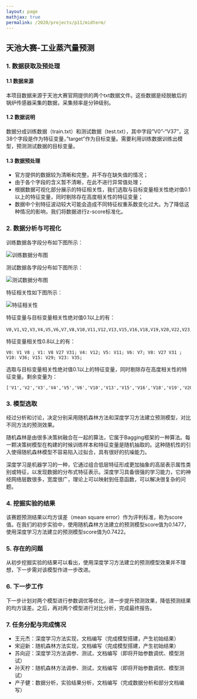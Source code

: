 ```yaml
---
layout: page
mathjax: true
permalink: /2020/projects/p11/midterm/
---
```


## 天池大赛-工业蒸汽量预测

### 1. 数据获取及预处理

#### 1.1 数据来源

本项目数据来源于天池大赛官网提供的两个txt数据文件。这些数据是经脱敏后的锅炉传感器采集的数据，采集频率是分钟级别。

#### 1.2 数据说明

数据分成训练数据（train.txt）和测试数据（test.txt），其中字段”V0”-“V37”，这38个字段是作为特征变量，”target”作为目标变量。需要利用训练数据训练出模型，预测测试数据的目标变量。

#### 1.3 数据预处理

* 官方提供的数据较为清晰和完整，并不存在缺失值的情况；
* 由于各个字段的含义暂不清晰，在此不进行异常值处理；
* 根据数据可视化部分展示的特征相关性，我们选取与目标变量相关性绝对值0.1以上的特征变量，同时剔除存在高度相关性的特征变量；
* 数据中个别特征波动较大可能会造成不同特征权重系数变化过大。为了降低这种情况的影响，我们将数据进行z-score标准化。

### 2. 数据分析与可视化

训练数据各字段分布如下图所示：

![训练数据分布图](http://i1.fuimg.com/721457/9cd4c2b4c31cd266.png)

测试数据各字段分布如下图所示：

![测试数据分布图](http://i2.tiimg.com/721457/442aafe11dd3a511.png)

特征相关性如下图所示：

![特征相关性](http://i1.fuimg.com/721457/b5ae6c68c0bfff81.png)

特征变量与目标变量相关性绝对值0.1以上的有：

```
V0,V1,V2,V3,V4,V5,V6,V7,V8,V10,V11,V12,V13,V15,V16,V18,V19,V20,V22,V23,V24,V27,V29,V30,V31,V36,V37；
```

特征变量相关性0.8以上的有：

```
V0: V1 V8 ; V1: V8 V27 V31; V4: V12; V5: V11; V6: V7; V8: V27 V31 ; V10: V36; V15: V29; V23: V35;
```

选取与目标变量相关性绝对值0.1以上的特征变量，同时剔除存在高度相关性的特征变量。剩余变量为：

```
['V1','V2','V3','V4','V5','V6','V10','V13','V15','V16','V18','V19','V20','V22','V23','V24','V30','V37','target']
```

### 3. 模型选取

经过分析和讨论，决定分别采用随机森林方法和深度学习方法建立预测模型，对比不同方法的预测效果。

随机森林是由很多决策树融合在一起的算法，它属于Bagging框架的一种算法。每一颗决策树模型在构建的时候训练样本和特征变量是随机抽取的。这种随机性的引入使得随机森林模型不容易陷入过拟合，具有很好的抗噪能力。

深度学习是机器学习的一种，它通过组合低层特征形成更加抽象的高层表示属性类别或特征，以发现数据的分布式特征表示。深度学习具备很强的学习能力，它的神经网络层数很多，宽度很广，理论上可以映射到任意函数，可以解决很复杂的问题。

### 4. 挖掘实验的结果

该赛题预测结果以均方误差（mean square error）作为评判标准，称为score值。在我们的初步实验中，使用随机森林方法建立的预测模型score值为0.1477，使用深度学习方法建立的预测模型score值为0.7422。

### 5. 存在的问题

从初步挖掘实验的结果可以看出，使用深度学习方法建立的预测模型效果并不理想，下一步需对该模型作进一步改进。

### 6. 下一步工作

下一步计划对两个模型进行参数调优等优化，进一步提升预测效果，降低预测结果的均方误差。之后，再对两个模型进行对比分析，完成最终报告。

### 7. 任务分配与完成情况

* 王元杰：深度学习方法实现，文档编写（完成模型搭建，产生初始结果）
* 宋迎新：随机森林方法实现，文档编写（完成模型搭建，产生初始结果）
* 苏向迎：深度学习方法调参、测试，文档编写（即将开始参数调优、模型测试）
* 孙天柠：随机森林方法调参、测试，文档编写（即将开始参数调优、模型测试）
* 产子健：数据分析，实验结果分析，文档编写（完成数据分析和部分文档编写）
